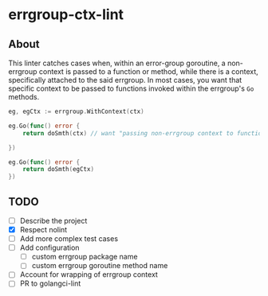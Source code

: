 # errgroup-ctx-lint

## About

This linter catches cases when, within an error-group goroutine, a non-errgroup context is passed to a function or method, while there is a context, specifically attached to the said errgroup. In most cases, you want that specific context to be passed to functions invoked within the errgroup's `Go` methods.

```go
eg, egCtx := errgroup.WithContext(ctx)

eg.Go(func() error {
	return doSmth(ctx) // want "passing non-errgroup context to function withing errgroup-goroutine while there is an errgroup-context defined"

})

eg.Go(func() error {
	return doSmth(egCtx)
})

```

## TODO

- [ ] Describe the project
- [x] Respect nolint
- [ ] Add more complex test cases
- [ ] Add configuration
    - [ ] custom errgroup package name
    - [ ] custom errgroup goroutine method name
- [ ] Account for wrapping of errgroup context
- [ ] PR to golangci-lint